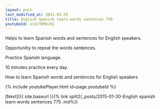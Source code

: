 ```yaml
---
layout: post
last_modified_at: 2021-03-29
title: English Spanish learn words sentences 758 
youtubeId: xckCfDRbJbI
---
```

 
 
Helps to learn Spanish words and sentences for English speakers.

Opportunitiy to repeat the words sentences. 

Practice Spanish language. 
 
10 minutes practice every day. 
 
How to learn Spanish words and sentences for English speakers 
 
{% include youtubePlayer.html id=page.youtubeId %}
 
 
[Next]({{ site.baseurl }}{% link  split2/_posts/2015-01-30-English spanish learn words sentences 775 .md%})
 
